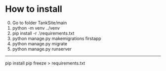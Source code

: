 # How to install

0. Go to folder TankSite/main
1. python -m venv ../venv
2. pip install -r .\requirements.txt
3. python manage.py makemigrations firstapp
4. python manage.py migrate
5. python manage.py runserver

----

pip install
pip freeze > requirements.txt